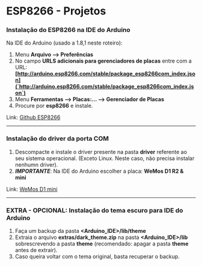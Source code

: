 ESP8266 - Projetos
==================

### Instalação do ESP8266 na IDE do Arduino ###

Na IDE do Arduino (usado a 1.8,1 neste roteiro):

1. Menu **Arquivo --> Preferências**
2. No campo **URLS adicionais para gerenciadores de placas** entre com a URL:
**[http://arduino.esp8266.com/stable/package_esp8266com_index.json](`http://arduino.esp8266.com/stable/package_esp8266com_index.json`)**
3. Menu **Ferramentas --> Placas:... --> Gerenciador de Placas**
4. Procure por **esp8266** e instale.

Link: [Github ESP8266](https://github.com/esp8266/Arduino)

---

### Instalação do driver da porta COM ###

1. Descompacte e instale o driver presente na pasta **driver** referente ao seu sistema operacional. (Exceto Linux. Neste caso, não precisa instalar nenhumn driver).
2. **_IMPORTANTE_**: Na IDE do Arduino escolher a placa: **WeMos D1 R2 & mini**

Link: [WeMos D1 mini](https://www.wemos.cc/product/d1-mini.html)

---

### EXTRA - OPCIONAL: Instalação do tema escuro para IDE do Arduino ###

1. Faça um backup da pasta **<Arduino_IDE>/lib/theme**
2. Extraia o arquivo **extras/dark_theme.zip** na pasta **<Arduino_IDE>/lib** sobrescrevendo a pasta **theme** (recomendado: apagar a pasta **theme** antes de extrair).
3. Caso queira voltar com o tema original, basta recuperar o backup.

